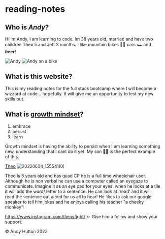 # reading-notes

## Who is *Andy*? 

Hi im Andy, I am learning to code. Im 38 years old, married  and have two children Theo 5 and Jett 3 months.
I like mountain bikes 🚵‍♂️ cars 🏎️ and ***beer***!

![Andy](https://user-images.githubusercontent.com/122787650/212679054-9c12645b-c8cb-4ad1-b720-fb70a1153944.jpg)
![Andy on a bike](https://user-images.githubusercontent.com/122787650/212671193-d6b9d082-79a1-48b7-bbcd-52a9fe6118a5.jpg)

## What is this website?

This is my reading notes for the full stack bootcamp where I will become a wizzard at code... hopefully.
It will give me an opportunity to test my new skills out.

## What is [growth mindset](https://www.atlassian.com/blog/inside-atlassian/growth-mindset)?

1. embrace
2. persist
3. learn

Growth mindset is having the ability to persist when I am learning something new, understanding that I cant do it yet.
My son 👨‍🦽 is the perfect example of this.

[Theo](https://just4children.org/theos-fight/)
![20220604_155541(0)](https://user-images.githubusercontent.com/122787650/212678210-21e9ce92-3be4-46d0-bfeb-997a296c9b79.jpg)

Theo is 5 years old and has quad CP he is a full time wheelchair user. Although he is non verbal he can use a computer called an eyegaze to communicate.
Imagine it as an eye pad for your eyes, when he looks at a tile it will add the word/ letter to a sentence. He can look at 'read' and it will read the sentence out aloud for us all to hear! He likes to ask our google speaker to tell him jokes and he enjoys calling his teacher "a cheeky monkey"!

https://www.instagram.com/theosfight/ <- Give him a follow and show your support.

© Andy Hutton 2023
